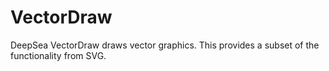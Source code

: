 # VectorDraw

DeepSea VectorDraw draws vector graphics. This provides a subset of the functionality from SVG.
